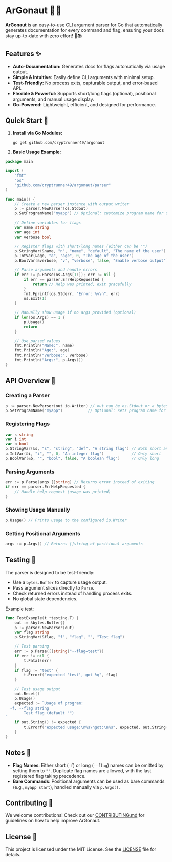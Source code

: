# ArGonaut 🏹🚀  

**ArGonaut** is an easy-to-use CLI argument parser for Go that automatically generates documentation for every command and flag, ensuring your docs stay up-to-date with zero effort! 🚀📚

## Features ✨

- **Auto-Documentation:** Generates docs for flags automatically via usage output.
- **Simple & Intuitive:** Easily define CLI arguments with minimal setup.
- **Test-Friendly:** No process exits, capturable output, and error-based API.
- **Flexible & Powerful:** Supports short/long flags (optional), positional arguments, and manual usage display.
- **Go-Powered:** Lightweight, efficient, and designed for performance.

## Quick Start 🚀

1. **Install via Go Modules:**

   ```bash
   go get github.com/cryptrunner49/argonaut
   ```

2. **Basic Usage Example:**

```go
package main

import (
    "fmt"
    "os"
    "github.com/cryptrunner49/argonaut/parser"
)

func main() {
    // Create a new parser instance with output writer
    p := parser.NewParser(os.Stdout)
    p.SetProgramName("myapp") // Optional: customize program name for usage

    // Define variables for flags
    var name string
    var age int
    var verbose bool

    // Register flags with short/long names (either can be "")
    p.StringVar(&name, "n", "name", "default", "The name of the user")
    p.IntVar(&age, "a", "age", 0, "The age of the user")
    p.BoolVar(&verbose, "v", "verbose", false, "Enable verbose output")

    // Parse arguments and handle errors
    if err := p.Parse(os.Args[1:]); err != nil {
        if err == parser.ErrHelpRequested {
            return // Help was printed, exit gracefully
        }
        fmt.Fprintf(os.Stderr, "Error: %v\n", err)
        os.Exit(1)
    }

    // Manually show usage if no args provided (optional)
    if len(os.Args) == 1 {
        p.Usage()
        return
    }

    // Use parsed values
    fmt.Println("Name:", name)
    fmt.Println("Age:", age)
    fmt.Println("Verbose:", verbose)
    fmt.Println("Args:", p.Args())
}
```

## API Overview 📖

### Creating a Parser

```go
p := parser.NewParser(out io.Writer) // out can be os.Stdout or a bytes.Buffer for testing
p.SetProgramName("myapp")           // Optional: sets program name for usage
```

### Registering Flags

```go
var s string
var i int
var b bool
p.StringVar(&s, "s", "string", "def", "A string flag") // Both short and long
p.IntVar(&i, "i", "", 0, "An integer flag")            // Only short
p.BoolVar(&b, "", "bool", false, "A boolean flag")     // Only long
```

### Parsing Arguments

```go
err := p.Parse(args []string) // Returns error instead of exiting
if err == parser.ErrHelpRequested {
    // Handle help request (usage was printed)
}
```

### Showing Usage Manually

```go
p.Usage() // Prints usage to the configured io.Writer
```

### Getting Positional Arguments

```go
args := p.Args() // Returns []string of positional arguments
```

## Testing 🧪

The parser is designed to be test-friendly:

- Use a `bytes.Buffer` to capture usage output.
- Pass argument slices directly to `Parse`.
- Check returned errors instead of handling process exits.
- No global state dependencies.

Example test:

```go
func TestExample(t *testing.T) {
    out := &bytes.Buffer{}
    p := parser.NewParser(out)
    var flag string
    p.StringVar(&flag, "f", "flag", "", "Test flag")

    // Test parsing
    err := p.Parse([]string{"--flag=test"})
    if err != nil {
        t.Fatal(err)
    }
    if flag != "test" {
        t.Errorf("expected 'test', got %q", flag)
    }

    // Test usage output
    out.Reset()
    p.Usage()
    expected := `Usage of program:
  -f, --flag string
        Test flag (default "")
`
    if out.String() != expected {
        t.Errorf("expected usage:\n%s\ngot:\n%s", expected, out.String())
    }
}
```

## Notes 📝

- **Flag Names**: Either short (`-f`) or long (`--flag`) names can be omitted by setting them to `""`. Duplicate flag names are allowed, with the last registered flag taking precedence.
- **Bare Commands**: Positional arguments can be used as bare commands (e.g., `myapp start`), handled manually via `p.Args()`.

## Contributing 🤝

We welcome contributions! Check out our [CONTRIBUTING.md](CONTRIBUTING.md) for guidelines on how to help improve ArGonaut.

## License 📜

This project is licensed under the MIT License. See the [LICENSE](LICENSE) file for details.
